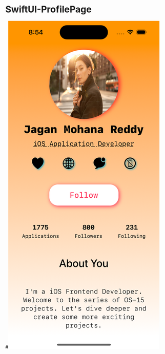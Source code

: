 # SwiftUI-ProfilePage
#![alt text](https://github.com/jmohanr/SwiftUI-ProfilePage/blob/main/Images/image1.png)
